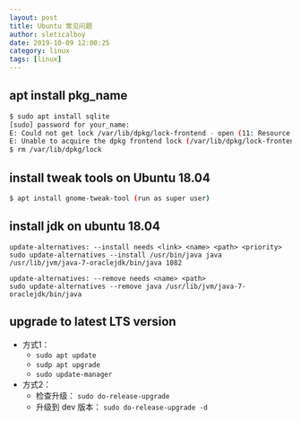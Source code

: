 ```yaml
---
layout: post
title: Ubuntu 常见问题
author: sleticalboy
date: 2019-10-09 12:00:25
category: linux
tags: [linux]
---
```


## apt install pkg_name
```bash
$ sudo apt install sqlite
[sudo] password for your_name: 
E: Could not get lock /var/lib/dpkg/lock-frontend - open (11: Resource temporarily unavailable)
E: Unable to acquire the dpkg frontend lock (/var/lib/dpkg/lock-frontend), is another process using it?
$ rm /var/lib/dpkg/lock
```

## install tweak tools on Ubuntu 18.04
```bash
$ apt install gnome-tweak-tool (run as super user)
```

## install jdk on ubuntu 18.04
```
update-alternatives: --install needs <link> <name> <path> <priority>
sudo update-alternatives --install /usr/bin/java java /usr/lib/jvm/java-7-oraclejdk/bin/java 1082

update-alternatives: --remove needs <name> <path>
sudo update-alternatives --remove java /usr/lib/jvm/java-7-oraclejdk/bin/java
```

## upgrade to latest LTS version
- 方式1：
	- `sudo apt update`
	- `sudp apt upgrade`
	- `sudo update-manager`
- 方式2：
	- 检查升级： `sudo do-release-upgrade`
	- 升级到 dev 版本： `sudo do-release-upgrade -d`
